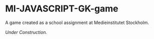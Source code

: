 # MI-JAVASCRIPT-GK-game
A game created as a school assignment at Medieinstitutet Stockholm.

*Under Construction.*
